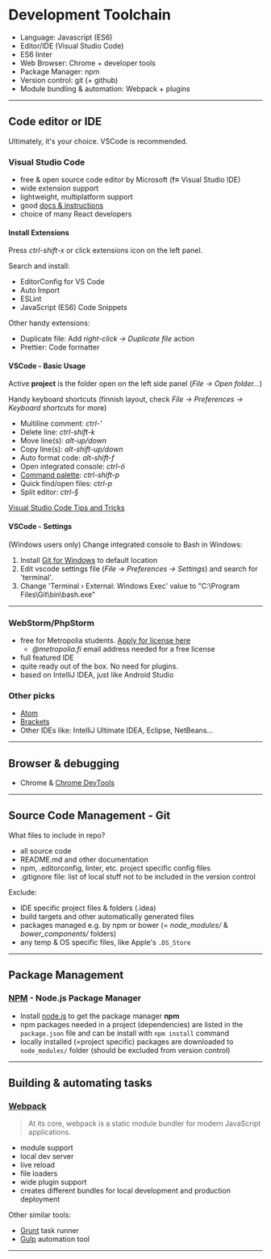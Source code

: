 # Development Toolchain

- Language: Javascript (ES6)
- Editor/IDE (Visual Studio Code)
- ES6 linter
- Web Browser: Chrome + developer tools
- Package Manager: npm
- Version control: git (+ github)
- Module bundling & automation: Webpack + plugins

---

## Code editor or IDE

Ultimately, it's your choice. VSCode is recommended.

### Visual Studio Code

- free & open source code editor by Microsoft (**!=** Visual Studio IDE)
- wide extension support
- lightweight, multiplatform support
- good [docs & instructions](https://code.visualstudio.com/docs/editor/codebasics)
- choice of many React developers

#### Install Extensions

Press _ctrl-shift-x_ or click extensions icon on the left panel.

Search and install:

- EditorConfig for VS Code
- Auto Import
- ESLint
- JavaScript (ES6) Code Snippets

Other handy extensions:

- Duplicate file: Add _right-click -> Duplicate file_ action
- Prettier: Code formatter

#### VSCode - Basic Usage

Active **project** is the folder open on the left side panel (_File -> Open folder..._)

Handy keyboard shortcuts (finnish layout, check _File -> Preferences -> Keyboard shortcuts_ for more)

- Multiline comment: _ctrl-'_
- Delete line: _ctrl-shift-k_
- Move line(s): _alt-up/down_
- Copy line(s): _alt-shift-up/down_
- Auto format code: _alt-shift-f_
- Open integrated console: _ctrl-ö_
- [Command palette](https://code.visualstudio.com/docs/getstarted/tips-and-tricks#_command-palette): _ctrl-shift-p_
- Quick find/open files: _ctrl-p_
- Split editor: _ctrl-§_

[Visual Studio Code Tips and Tricks](https://code.visualstudio.com/docs/getstarted/tips-and-tricks)

#### VSCode - Settings

(Windows users only) Change integrated console to Bash in Windows:

1. Install [Git for Windows](https://git-scm.com/downloads) to default location
2. Edit vscode settings file (_File -> Preferences -> Settings_) and search for 'terminal'.
3. Change 'Terminal › External: Windows Exec' value to "C:\\Program Files\\Git\\bin\\bash.exe"

---

### WebStorm/PhpStorm

- free for Metropolia students. [Apply for license here](https://www.jetbrains.com/student/)
  - _@metropolia.fi_ email address needed for a free license
- full featured IDE
- quite ready out of the box. No need for plugins.
- based on IntelliJ IDEA, just like Android Studio

### Other picks

- [Atom](https://atom.io/)
- [Brackets](http://brackets.io/)
- Other IDEs like: IntelliJ Ultimate IDEA, Eclipse, NetBeans...

---

## Browser & debugging

- Chrome & [Chrome DevTools](https://developers.google.com/web/tools/chrome-devtools/)

---

## Source Code Management - Git

What files to include in repo?

- all source code
- README.md and other documentation
- npm, .editorconfig, linter, etc. project specific config files
- .gitignore file: list of local stuff not to be included in the version control

Exclude:

- IDE specific project files & folders (.idea)
- build targets and other automatically generated files
- packages managed e.g. by npm or bower (= _node_modules/_ & _bower_components/_ folders)
- any temp & OS specific files, like Apple's `.DS_Store`

---

## Package Management

### [NPM](https://www.npmjs.com/) - Node.js Package Manager

- Install [node.js](https://nodejs.org/en/) to get the package manager **npm**
- npm packages needed in a project (dependencies) are listed in the `package.json` file and can be install with `npm install` command
- locally installed (=project specific) packages are downloaded to `node_modules/` folder (should be excluded from version control)

---

## Building & automating tasks

### [Webpack](https://webpack.js.org/)

>At its core, webpack is a static module bundler for modern JavaScript applications.

- module support
- local dev server
- live reload
- file loaders
- wide plugin support
- creates different bundles for local development and production deployment

Other similar tools:

- [Grunt](https://gruntjs.com/) task runner
- [Gulp](https://gulpjs.com/) automation tool

---
